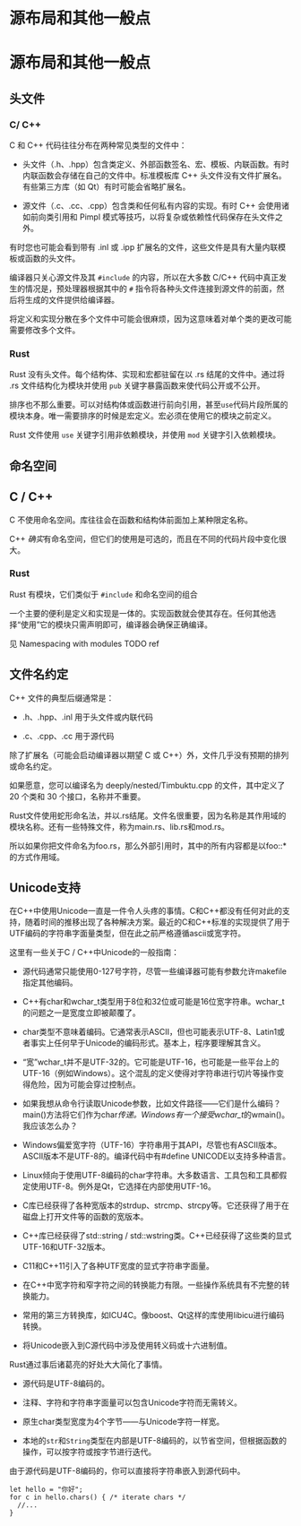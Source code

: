 # 源布局和其他一般点

# 源布局和其他一般点

## 头文件

### C/ C++

C 和 C++ 代码往往分布在两种常见类型的文件中：

+   头文件（.h、.hpp）包含类定义、外部函数签名、宏、模板、内联函数。有时内联函数会存储在自己的文件中。标准模板库 C++ 头文件没有文件扩展名。有些第三方库（如 Qt）有时可能会省略扩展名。

+   源文件（.c、.cc、.cpp）包含类和任何私有内容的实现。有时 C++ 会使用诸如前向类引用和 Pimpl 模式等技巧，以将复杂或依赖性代码保存在头文件之外。

有时您也可能会看到带有 .inl 或 .ipp 扩展名的文件，这些文件是具有大量内联模板或函数的头文件。

编译器只关心源文件及其 `#include` 的内容，所以在大多数 C/C++ 代码中真正发生的情况是，预处理器根据其中的 `#` 指令将各种头文件连接到源文件的前面，然后将生成的文件提供给编译器。

将定义和实现分散在多个文件中可能会很麻烦，因为这意味着对单个类的更改可能需要修改多个文件。

### Rust

Rust 没有头文件。每个结构体、实现和宏都驻留在以 .rs 结尾的文件中。通过将 .rs 文件结构化为模块并使用 `pub` 关键字暴露函数来使代码公开或不公开。

排序也不那么重要。可以对结构体或函数进行前向引用，甚至`use`代码片段所属的模块本身。唯一需要排序的时候是宏定义。宏必须在使用它的模块之前定义。

Rust 文件使用 `use` 关键字引用非依赖模块，并使用 `mod` 关键字引入依赖模块。

## 命名空间

## C / C++

C 不使用命名空间。库往往会在函数和结构体前面加上某种限定名称。

C++ *确实*有命名空间，但它们的使用是可选的，而且在不同的代码片段中变化很大。

### Rust

Rust 有模块，它们类似于 `#include` 和命名空间的组合

一个主要的便利是定义和实现是一体的。实现函数就会使其存在。任何其他选择“使用”它的模块只需声明即可，编译器会确保正确编译。

见 Namespacing with modules TODO ref

## 文件名约定

C++ 文件的典型后缀通常是：

+   .h、.hpp、.inl 用于头文件或内联代码

+   .c、.cpp、.cc 用于源代码

除了扩展名（可能会启动编译器以期望 C 或 C++）外，文件几乎没有预期的排列或命名约定。

如果愿意，您可以编译名为 deeply/nested/Timbuktu.cpp 的文件，其中定义了 20 个类和 30 个接口，名称并不重要。

Rust文件使用蛇形命名法，并以.rs结尾。文件名很重要，因为名称是其作用域的模块名称。还有一些特殊文件，称为main.rs、lib.rs和mod.rs。

所以如果你把文件命名为foo.rs，那么外部引用时，其中的所有内容都是以foo::*的方式作用域。

## Unicode支持

在C++中使用Unicode一直是一件令人头疼的事情。C和C++都没有任何对此的支持，随着时间的推移出现了各种解决方案。最近的C和C++标准的实现提供了用于UTF编码的字符串字面量类型，但在此之前严格遵循ascii或宽字符。

这里有一些关于C / C++中Unicode的一般指南：

+   源代码通常只能使用0-127号字符，尽管一些编译器可能有参数允许makefile指定其他编码。

+   C++有char和wchar_t类型用于8位和32位或可能是16位宽字符串。wchar_t的问题之一是宽度立即被颠覆了。

+   char类型不意味着编码。它通常表示ASCII，但也可能表示UTF-8、Latin1或者事实上任何早于Unicode的编码形式。基本上，程序要理解其含义。

+   “宽”wchar_t并不是UTF-32的。它可能是UTF-16，也可能是一些平台上的UTF-16（例如Windows）。这个混乱的定义使得对字符串进行切片等操作变得危险，因为可能会穿过控制点。

+   如果我想从命令行读取Unicode参数，比如文件路径——它们是什么编码？main()方法将它们作为char*传递。Windows有一个接受wchar_t*的wmain()。我应该怎么办？

+   Windows偏爱宽字符（UTF-16）字符串用于其API，尽管也有ASCII版本。ASCII版本不是UTF-8的。编译代码中有#define UNICODE以支持多种语言。

+   Linux倾向于使用UTF-8编码的char字符串。大多数语言、工具包和工具都假定使用UTF-8。例外是Qt，它选择在内部使用UTF-16。

+   C库已经获得了各种宽版本的strdup、strcmp、strcpy等。它还获得了用于在磁盘上打开文件等的函数的宽版本。

+   C++库已经获得了std::string / std::wstring类。C++已经获得了这些类的显式UTF-16和UTF-32版本。

+   C11和C++11引入了各种UTF宽度的显式字符串字面量。

+   在C++中宽字符和窄字符之间的转换能力有限。一些操作系统具有不完整的转换能力。

+   常用的第三方转换库，如ICU4C。像boost、Qt这样的库使用libicu进行编码转换。

+   将Unicode嵌入到C源代码中涉及使用转义码或十六进制值。

Rust通过事后诸葛亮的好处大大简化了事情。

+   源代码是UTF-8编码的。

+   注释、字符和字符串字面量可以包含Unicode字符而无需转义。

+   原生char类型宽度为4个字节——与Unicode字符一样宽。

+   本地的`str`和`String`类型在内部是UTF-8编码的，以节省空间，但根据函数的操作，可以按字符或按字节进行迭代。

由于源代码是UTF-8编码的，你可以直接将字符串嵌入到源代码中。

```
let hello = "你好";
for c in hello.chars() { /* iterate chars */
  //...
} 
```
